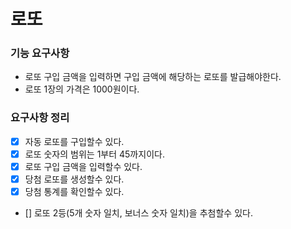 # 로또 

### 기능 요구사항
- 로또 구입 금액을 입력하면 구입 금액에 해당하는 로또를 발급해야한다.
- 로또 1장의 가격은 1000원이다.

### 요구사항 정리
- [x] 자동 로또를 구입할수 있다.
- [x] 로또 숫자의 범위는 1부터 45까지이다. 
- [x] 로또 구입 금액을 입력할수 있다.
- [x] 당첨 로또를 생성할수 있다.
- [x] 당첨 통계를 확인할수 있다.
- [] 로또 2등(5개 숫자 일치, 보너스 숫자 일치)을 추첨할수 있다.
